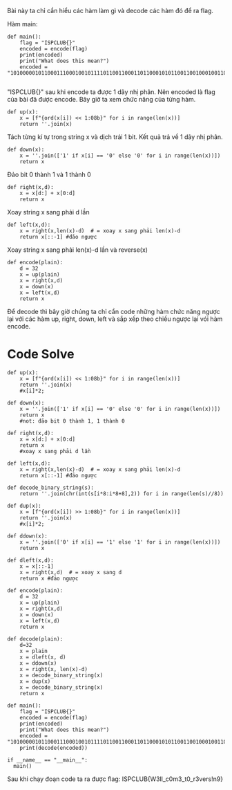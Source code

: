 Bài này ta chỉ cần hiểu các hàm làm gì và decode các hàm đó để ra flag.

Hàm main:
```
def main():
    flag = "ISPCLUB{}"
    encoded = encode(flag)
    print(encoded)
    print("What does this mean?")
    encoded = "10100000101100011100010010111101100110001101100010101100110010001001100111011000100000101111100111101000100000101001100110100100111110011001110010000010111001001110010010011001100010101001000011011110101010101110011010011110111110101001101010110110"
    
```
"ISPCLUB{}" sau khi encode ta được 1 dãy nhị phân. Nên encoded là flag của bài đã được encode.
Bây giờ ta xem chức năng của từng hàm.
```
def up(x):
    x = [f"{ord(x[i]) << 1:08b}" for i in range(len(x))]
    return ''.join(x)
```
Tách từng kí tự trong string x và dịch trái 1 bit.
Kết quả trả về 1 dãy nhị phân.

```
def down(x):
    x = ''.join(['1' if x[i] == '0' else '0' for i in range(len(x))])
    return x
```
Đảo bit 0 thành 1 và 1 thành 0

```
def right(x,d):
    x = x[d:] + x[0:d]
    return x
```
Xoay string x sang phải d lần

```
def left(x,d):
    x = right(x,len(x)-d)  # = xoay x sang phải len(x)-d
    return x[::-1] #đảo ngược 
```
Xoay string x sang phải len(x)-d lần và reverse(x)

```
def encode(plain):
    d = 32
    x = up(plain)
    x = right(x,d)
    x = down(x)
    x = left(x,d)
    return x
```
Để decode thì bây giờ chúng ta chỉ cần code những hàm chức năng ngược lại với các hàm up, right, down, left và sắp xếp theo chiều ngược lại vói hàm encode.

# Code Solve 
```
def up(x):
    x = [f"{ord(x[i]) << 1:08b}" for i in range(len(x))]
    return ''.join(x)
    #x[i]*2;

def down(x):
    x = ''.join(['1' if x[i] == '0' else '0' for i in range(len(x))])
    return x
    #not: đảo bit 0 thành 1, 1 thành 0 

def right(x,d):
    x = x[d:] + x[0:d]
    return x
    #xoay x sang phải d lần  

def left(x,d):
    x = right(x,len(x)-d)  # = xoay x sang phải len(x)-d
    return x[::-1] #đảo ngược 

def decode_binary_string(s):
    return ''.join(chr(int(s[i*8:i*8+8],2)) for i in range(len(s)//8))

def dup(x):
    x = [f"{ord(x[i]) >> 1:08b}" for i in range(len(x))]
    return ''.join(x)
    #x[i]*2;

def ddown(x):
    x = ''.join(['0' if x[i] == '1' else '1' for i in range(len(x))])
    return x

def dleft(x,d):
    x = x[::-1]
    x = right(x,d)  # = xoay x sang d
    return x #đảo ngược 

def encode(plain):
    d = 32
    x = up(plain)
    x = right(x,d)
    x = down(x)
    x = left(x,d)
    return x

def decode(plain):
    d=32
    x = plain
    x = dleft(x, d)
    x = ddown(x)
    x = right(x, len(x)-d)
    x = decode_binary_string(x)
    x = dup(x)
    x = decode_binary_string(x)
    return x

def main():
    flag = "ISPCLUB{}"
    encoded = encode(flag)
    print(encoded)
    print("What does this mean?")
    encoded = "10100000101100011100010010111101100110001101100010101100110010001001100111011000100000101111100111101000100000101001100110100100111110011001110010000010111001001110010010011001100010101001000011011110101010101110011010011110111110101001101010110110"
    print(decode(encoded))

if __name__ == "__main__":
  main()

```

Sau khi chạy đoạn code ta ra được flag: ISPCLUB{W3ll_c0m3_t0_r3vers!n9} 

